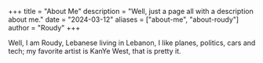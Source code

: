 +++ title = "About Me" description = "Well, just a page all with a description about me." date = "2024-03-12" aliases = ["about-me", "about-roudy"] author = "Roudy" +++

Well, I am Roudy, Lebanese living in Lebanon, I like planes, politics, cars and tech; my favorite artist is KanYe West, that is pretty it.

